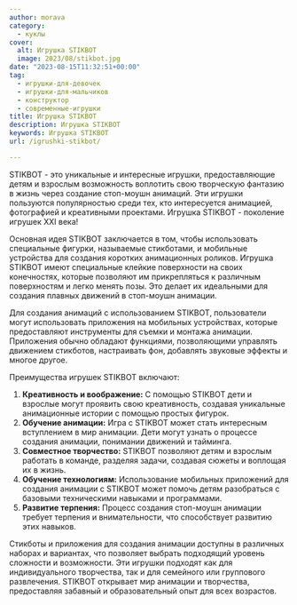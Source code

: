 ```yaml
---
author: morava
category:
  - куклы
cover:
  alt: Игрушка STIKBOT
  image: 2023/08/stikbot.jpg
date: "2023-08-15T11:32:51+00:00"
tag:
  - игрушки-для-девочек
  - игрушки-для-мальчиков
  - конструктор
  - современные-игрушки
title: Игрушка STIKBOT
description: Игрушка STIKBOT
keywords: Игрушка STIKBOT
url: /igrushki-stikbot/

---
```

STIKBOT - это уникальные и интересные игрушки, предоставляющие детям и взрослым возможность воплотить свою творческую фантазию в жизнь через создание стоп-моушн анимаций. Эти игрушки пользуются популярностью среди тех, кто интересуется анимацией, фотографией и креативными проектами. Игрушка STIKBOT - поколение игрушек XXI века!

Основная идея STIKBOT заключается в том, чтобы использовать специальные фигурки, называемые стикботами, и мобильные устройства для создания коротких анимационных роликов. Игрушка STIKBOT имеют специальные клейкие поверхности на своих конечностях, которые позволяют им прикрепляться к различным поверхностям и легко менять позы. Это делает их идеальными для создания плавных движений в стоп-моушн анимации.

Для создания анимаций с использованием STIKBOT, пользователи могут использовать приложения на мобильных устройствах, которые предоставляют инструменты для съемки и монтажа анимации. Приложения обычно обладают функциями, позволяющими управлять движением стикботов, настраивать фон, добавлять звуковые эффекты и многое другое.

Преимущества игрушек STIKBOT включают:

1. **Креативность и воображение:** С помощью STIKBOT дети и взрослые могут проявить свою креативность, создавая уникальные анимационные истории с помощью простых фигурок.
1. **Обучение анимации:** Игра с STIKBOT может стать интересным вступлением в мир анимации. Дети могут узнать о процессе создания анимации, понимании движений и тайминга.
1. **Совместное творчество:** STIKBOT позволяют детям и взрослым работать в команде, разделяя задачи, создавая сюжеты и воплощая их в жизнь.
1. **Обучение технологиям:** Использование мобильных приложений для создания анимации с STIKBOT может помочь детям разобраться с базовыми техническими навыками и программами.
1. **Развитие терпения:** Процесс создания стоп-моушн анимации требует терпения и внимательности, что способствует развитию этих навыков.

Стикботы и приложения для создания анимации доступны в различных наборах и вариантах, что позволяет выбрать подходящий уровень сложности и возможности. Эти игрушки подходят как для индивидуального творчества, так и для семейного или группового развлечения. STIKBOT открывает мир анимации и творчества, предоставляя забавный и образовательный опыт для всех возрастов.
